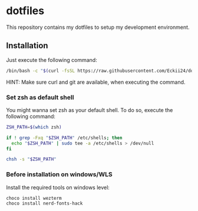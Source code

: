 # dotfiles

This repository contains my dotfiles to setup my development environment.

## Installation

Just execute the following command:
```bash
/bin/bash -c "$(curl -fsSL https://raw.githubusercontent.com/Eckii24/dotfiles/refs/heads/master/.config/yadm/setup.sh)"
```

HINT: Make sure curl and git are available, when executing the command.

### Set zsh as default shell

You might wanna set zsh as your default shell. To do so, execute the following command:
```bash
ZSH_PATH=$(which zsh)

if ! grep -Fxq "$ZSH_PATH" /etc/shells; then
  echo "$ZSH_PATH" | sudo tee -a /etc/shells > /dev/null
fi

chsh -s "$ZSH_PATH"
```

### Before installation on windows/WLS

Install the required tools on windows level:
```pwsh
choco install wezterm
choco install nerd-fonts-hack
```
